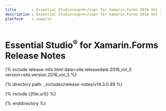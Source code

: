 ```yaml
---
title       : Essential Studio<sup>®</sup> for Xamarin.Forms 2016 Vol 3 Release Notes
description : Essential Studio<sup>®</sup> for Xamarin.Forms 2016 Vol 3 Release Notes
platform    : xamarin
---
```


# Essential Studio<sup>®</sup> for Xamarin.Forms Release Notes

{% include release-info.html date=site.releasedate.2016_vol_3 version=site.version.2016_vol_3 %} 

{% directory path: _includes/release-notes/v14.3.0.49 %}

{% include {{file.url}} %}

{% enddirectory %}